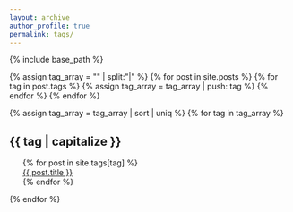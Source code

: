 ```yaml
---
layout: archive
author_profile: true
permalink: tags/
---
```


{% include base_path %}


{% assign tag_array = "" | split:"|"  %}
{% for post in site.posts %}
  {% for tag in post.tags %}
   {% assign tag_array = tag_array | push: tag %}
  {% endfor %}
{% endfor %}

{% assign tag_array = tag_array | sort | uniq %}
{% for tag in tag_array %}
  <h2 id="{{ tag | slugify }}">{{ tag | capitalize }}</h2>
  <ul style="list-style-type:none;">
  {% for post in site.tags[tag] %}
    <li><a href="{{ post.url }}">{{ post.title }}</a></li>
  {% endfor %}
  </ul>
{% endfor %}
